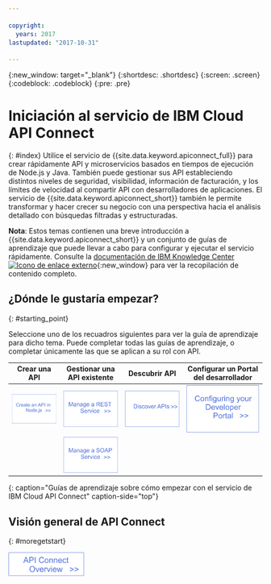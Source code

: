 ```yaml
---

copyright:
  years: 2017
lastupdated: "2017-10-31"

---
```



{:new_window: target="_blank"}
{:shortdesc: .shortdesc}
{:screen: .screen}
{:codeblock: .codeblock}
{:pre: .pre}

# Iniciación al servicio de IBM Cloud API Connect
{: #index}
Utilice el servicio de {{site.data.keyword.apiconnect_full}} para crear rápidamente
API y microservicios basados en tiempos de ejecución de Node.js y Java. También puede gestionar sus API estableciendo distintos niveles de seguridad, visibilidad, información de facturación, y los límites de velocidad al compartir API con desarrolladores de aplicaciones. El servicio de {{site.data.keyword.apiconnect_short}} también le permite transformar y hacer crecer su negocio con una perspectiva hacia el análisis detallado con búsquedas filtradas y estructuradas.

**Nota**: Estos temas contienen una breve introducción a {{site.data.keyword.apiconnect_short}} y un conjunto de guías de aprendizaje que puede llevar a cabo para configurar y ejecutar el servicio rápidamente. Consulte la [documentación de IBM Knowledge Center ![Icono de enlace externo](../../icons/launch-glyph.svg "Icono de enlace externo")](https://www.ibm.com/support/knowledgecenter/SSFS6T/mapfiles/getting_started_bluemix.html){:new_window} para ver la recopilación de contenido completo.

## ¿Dónde le gustaría empezar?
{: #starting_point}

Seleccione uno de los recuadros siguientes para ver la guía de aprendizaje para dicho tema. Puede completar todas las guías de aprendizaje, o completar únicamente las que se aplican a su rol con API.

| Crear una API | Gestionar una API existente | Descubrir API | Configurar un Portal del desarrollador | 
|---------------|------------------------|---------------|-----------------|
| <a href="tutorials/tut_create_api_node.html"> <img src="/images/art_create_api_node.png" width="200" alt="Creación de una API con Node.js" /></a> | <a href="tutorials/tut_rest_landing.html"> <img src="/images/art_manage_rest_service.png" width="200" alt="Gestionar un servicio REST" /></a> | <a href="tutorials/tut_discover_apis.html"> <img src="/images/art_discover_apis.png" width="200" alt="Descubrimiento de API" /></a> | <a href="tutorials/tut_config_dev_portal.html"> <img src="/images/art_configure_dev_portal.png" width="200" alt="Configuración del Portal del desarrollador" /></a> | 
| | <a href="tutorials/tut_manage_soap_api.html"> <img src="/images/art_manage_soap_service.png" width="200" alt="Gestionar un servicio SOAP" /></a> | | |
{: caption="Guías de aprendizaje sobre cómo empezar con el servicio de IBM Cloud API Connect" caption-side="top"}

## Visión general de API Connect
{: #moregetstart}

<a href="apic_overview.html"> <img src="/images/art_apic_overview.png" width="150" alt="Enlace para tener una visión general de los materiales para API Connect."></a>





